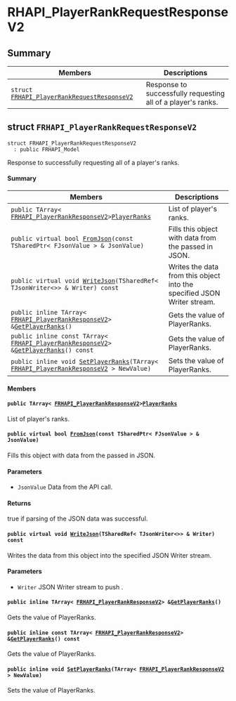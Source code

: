 # RHAPI_PlayerRankRequestResponseV2 <a id="group__RHAPI__PlayerRankRequestResponseV2"></a>

## Summary

 Members                        | Descriptions                                
--------------------------------|---------------------------------------------
`struct `[`FRHAPI_PlayerRankRequestResponseV2`](#structFRHAPI__PlayerRankRequestResponseV2) | Response to successfully requesting all of a player&#39;s ranks.

## struct `FRHAPI_PlayerRankRequestResponseV2` <a id="structFRHAPI__PlayerRankRequestResponseV2"></a>

```
struct FRHAPI_PlayerRankRequestResponseV2
  : public FRHAPI_Model
```

Response to successfully requesting all of a player&#39;s ranks.

#### Summary

 Members                        | Descriptions                                
--------------------------------|---------------------------------------------
`public TArray< `[`FRHAPI_PlayerRankResponseV2`](RHAPI_PlayerRankResponseV2.md#structFRHAPI__PlayerRankResponseV2)` > `[`PlayerRanks`](#structFRHAPI__PlayerRankRequestResponseV2_1a44950e643e4498db070573af06af91d3) | List of player's ranks.
`public virtual bool `[`FromJson`](#structFRHAPI__PlayerRankRequestResponseV2_1a03712dedf7488733a2162a4b4cedc7d7)`(const TSharedPtr< FJsonValue > & JsonValue)` | Fills this object with data from the passed in JSON.
`public virtual void `[`WriteJson`](#structFRHAPI__PlayerRankRequestResponseV2_1a038b46467170246424f5a188361d7cf1)`(TSharedRef< TJsonWriter<>> & Writer) const` | Writes the data from this object into the specified JSON Writer stream.
`public inline TArray< `[`FRHAPI_PlayerRankResponseV2`](RHAPI_PlayerRankResponseV2.md#structFRHAPI__PlayerRankResponseV2)` > & `[`GetPlayerRanks`](#structFRHAPI__PlayerRankRequestResponseV2_1a4b0f64f6adb6b32e30d012eea8623b54)`()` | Gets the value of PlayerRanks.
`public inline const TArray< `[`FRHAPI_PlayerRankResponseV2`](RHAPI_PlayerRankResponseV2.md#structFRHAPI__PlayerRankResponseV2)` > & `[`GetPlayerRanks`](#structFRHAPI__PlayerRankRequestResponseV2_1ab5ce87761c241ccefaf1c5fe1ac0db82)`() const` | Gets the value of PlayerRanks.
`public inline void `[`SetPlayerRanks`](#structFRHAPI__PlayerRankRequestResponseV2_1acdf16df8acc6e2f1341971ea6d2c2fa5)`(TArray< `[`FRHAPI_PlayerRankResponseV2`](RHAPI_PlayerRankResponseV2.md#structFRHAPI__PlayerRankResponseV2)` > NewValue)` | Sets the value of PlayerRanks.

#### Members

#### `public TArray< `[`FRHAPI_PlayerRankResponseV2`](RHAPI_PlayerRankResponseV2.md#structFRHAPI__PlayerRankResponseV2)` > `[`PlayerRanks`](#structFRHAPI__PlayerRankRequestResponseV2_1a44950e643e4498db070573af06af91d3) <a id="structFRHAPI__PlayerRankRequestResponseV2_1a44950e643e4498db070573af06af91d3"></a>

List of player's ranks.

#### `public virtual bool `[`FromJson`](#structFRHAPI__PlayerRankRequestResponseV2_1a03712dedf7488733a2162a4b4cedc7d7)`(const TSharedPtr< FJsonValue > & JsonValue)` <a id="structFRHAPI__PlayerRankRequestResponseV2_1a03712dedf7488733a2162a4b4cedc7d7"></a>

Fills this object with data from the passed in JSON.

#### Parameters
* `JsonValue` Data from the API call.

#### Returns
true if parsing of the JSON data was successful.

#### `public virtual void `[`WriteJson`](#structFRHAPI__PlayerRankRequestResponseV2_1a038b46467170246424f5a188361d7cf1)`(TSharedRef< TJsonWriter<>> & Writer) const` <a id="structFRHAPI__PlayerRankRequestResponseV2_1a038b46467170246424f5a188361d7cf1"></a>

Writes the data from this object into the specified JSON Writer stream.

#### Parameters
* `Writer` JSON Writer stream to push .

#### `public inline TArray< `[`FRHAPI_PlayerRankResponseV2`](RHAPI_PlayerRankResponseV2.md#structFRHAPI__PlayerRankResponseV2)` > & `[`GetPlayerRanks`](#structFRHAPI__PlayerRankRequestResponseV2_1a4b0f64f6adb6b32e30d012eea8623b54)`()` <a id="structFRHAPI__PlayerRankRequestResponseV2_1a4b0f64f6adb6b32e30d012eea8623b54"></a>

Gets the value of PlayerRanks.

#### `public inline const TArray< `[`FRHAPI_PlayerRankResponseV2`](RHAPI_PlayerRankResponseV2.md#structFRHAPI__PlayerRankResponseV2)` > & `[`GetPlayerRanks`](#structFRHAPI__PlayerRankRequestResponseV2_1ab5ce87761c241ccefaf1c5fe1ac0db82)`() const` <a id="structFRHAPI__PlayerRankRequestResponseV2_1ab5ce87761c241ccefaf1c5fe1ac0db82"></a>

Gets the value of PlayerRanks.

#### `public inline void `[`SetPlayerRanks`](#structFRHAPI__PlayerRankRequestResponseV2_1acdf16df8acc6e2f1341971ea6d2c2fa5)`(TArray< `[`FRHAPI_PlayerRankResponseV2`](RHAPI_PlayerRankResponseV2.md#structFRHAPI__PlayerRankResponseV2)` > NewValue)` <a id="structFRHAPI__PlayerRankRequestResponseV2_1acdf16df8acc6e2f1341971ea6d2c2fa5"></a>

Sets the value of PlayerRanks.

